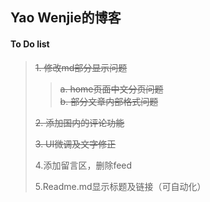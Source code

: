 ## Yao Wenjie的博客

####  To Do list

> ~~1. 修改md部分显示问题~~
>>  ~~a. home页面中文分页问题~~ <br/>
>>  ~~b. 部分文章内部格式问题~~
>
> ~~2. 添加国内的评论功能~~
>
> ~~3. UI微调及文字修正~~
>
> 4.添加留言区，删除feed
>
> 5.Readme.md显示标题及链接（可自动化）
